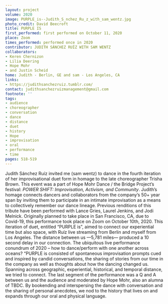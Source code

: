 ```yaml
---
layout: project
volume: 2020
image: PURPLE_is--Judith_S_nchez_Ru_z_with_sam_wentz.jpg
photo_credit: David Beecroft
title: PURPLE IS
first_performed: first performed on October 11, 2020
place: Zoom
times_performed: performed once in 2020
contributor: JUDITH SÁNCHEZ RUÍZ WITH SAM WENTZ
collaborators:
- Keren Chernizon
- Lilia Deering
- Hope Mohr
- and Justin Scheid
home: Judith - Berlin, GE and sam - Los Angeles, CA
links:
- https://judithsanchezruiz.tumblr.com/
contact: judithsanchezruizmanagement@gmail.com
footnote: ''
tags:
- audience
- choreographer
- conversation
- dance
- distance
- duet
- history
- Hope
- improvisation
- oral
- performance
- time
pages: 518-519
---
```



Judith Sánchez Ruíz invited me (sam wentz) to dance in the fourth iteration of her improvisational duet form in homage to the late choreographer Trisha Brown. This event was a part of Hope Mohr Dance / the Bridge Project’s festival: *POWER SHIFT: Improvisation, Activism, and Community*. Judith’s homage connects dancers and collaborators from the company’s 50+ year span by inviting them to participate in an intimate improvisation as a means to collectively remember our dance lineage. Previous renditions of this tribute have been performed with Lance Gries, Laurel Jenkins, and Jodi Melnick. Originally planned to take place in San Francisco, CA, due to Covid-19, this performance took place on Zoom on October 10th, 2020.
This iteration of duet, entitled “PURPLE is”, aimed to connect our experiential time but also space, with Ruíz live streaming from Berlin and myself from Los Angeles. The distance between us —5,781 miles— produced a 10 second delay in our connection. The ubiquitous live performance conundrum of 2020 – how to dance/perform with one another across oceans? “PURPLE is consisted of spontaneous improvisation prompts cued and inspired by candid conversations, the sharing of stories from our time in the company as well as thoughts about how the dancing changed us. Spanning across geographic, experiential, historical, and temporal distance, we tried to connect.
The last segment of the performance was a Q and A between us and the audience and moderated by Hope Mohr, also an alumna of TBDC. By bookending and interspersing the dance with conversation and the sharing of personal anecdotes, we nod to the history that lives on and expands through our oral and physical language.

